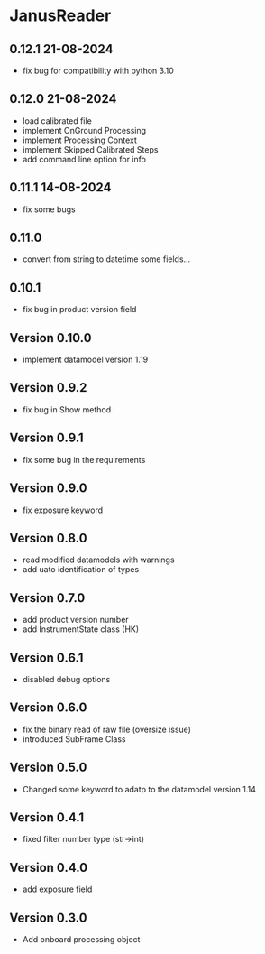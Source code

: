 # JanusReader

## 0.12.1 21-08-2024

- fix bug for compatibility with python 3.10

## 0.12.0 21-08-2024

- load calibrated file
- implement OnGround Processing
- implement Processing Context
- implement Skipped Calibrated Steps
- add command line option for info

## 0.11.1 14-08-2024

- fix some bugs

## 0.11.0

- convert from string to datetime some fields...

## 0.10.1

- fix bug in product version field

## Version 0.10.0

- implement datamodel version 1.19

## Version 0.9.2

- fix bug in Show method

## Version 0.9.1

- fix some bug in the requirements
 
## Version 0.9.0

- fix exposure keyword

## Version 0.8.0

- read modified datamodels with warnings
- add uato identification of types

## Version 0.7.0

- add product version number 
- add InstrumentState class (HK)

## Version 0.6.1

- disabled debug options

## Version 0.6.0

- fix the binary read of raw file (oversize issue)
- introduced SubFrame Class

## Version 0.5.0

- Changed some keyword to adatp to the datamodel version 1.14

## Version 0.4.1

- fixed filter number type (str->int)

## Version 0.4.0

- add exposure field

## Version 0.3.0

- Add onboard processing object
